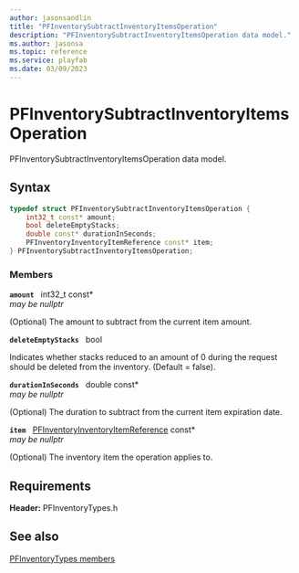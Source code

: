 ```yaml
---
author: jasonsandlin
title: "PFInventorySubtractInventoryItemsOperation"
description: "PFInventorySubtractInventoryItemsOperation data model."
ms.author: jasonsa
ms.topic: reference
ms.service: playfab
ms.date: 03/09/2023
---
```


# PFInventorySubtractInventoryItemsOperation  

PFInventorySubtractInventoryItemsOperation data model.  

## Syntax  
  
```cpp
typedef struct PFInventorySubtractInventoryItemsOperation {  
    int32_t const* amount;  
    bool deleteEmptyStacks;  
    double const* durationInSeconds;  
    PFInventoryInventoryItemReference const* item;  
} PFInventorySubtractInventoryItemsOperation;  
```
  
### Members  
  
**`amount`** &nbsp; int32_t const*  
*may be nullptr*  
  
(Optional) The amount to subtract from the current item amount.
  
**`deleteEmptyStacks`** &nbsp; bool  
  
Indicates whether stacks reduced to an amount of 0 during the request should be deleted from the inventory. (Default = false).
  
**`durationInSeconds`** &nbsp; double const*  
*may be nullptr*  
  
(Optional) The duration to subtract from the current item expiration date.
  
**`item`** &nbsp; [PFInventoryInventoryItemReference](pfinventoryinventoryitemreference.md) const*  
*may be nullptr*  
  
(Optional) The inventory item the operation applies to.
  
  
## Requirements  
  
**Header:** PFInventoryTypes.h
  
## See also  
[PFInventoryTypes members](../pfinventorytypes_members.md)  

  
  
